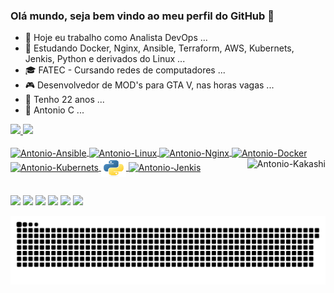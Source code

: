 ### Olá mundo, seja bem vindo ao meu perfil do GitHub 👋

- 🔭 Hoje eu trabalho como Analista DevOps ...
- 🌱 Estudando Docker, Nginx, Ansible, Terraform, AWS, Kubernets, Jenkis, Python e derivados do Linux ...
- 🎓 FATEC - Cursando redes de computadores ...
- 🎮 Desenvolvedor de MOD's para GTA V, nas horas vagas ...
- 🥳 Tenho 22 anos ... 
- 🥋 Antonio C ...

<div>
  <a href="https://github.com/23Ant">
  <img height="180em" src="https://github-readme-stats.vercel.app/api?username=23Ant&show_icons=true&theme=tokyonight&include_all_commits=true&count_private=true"/>
  <img height="180em" src="https://github-readme-stats.vercel.app/api/top-langs/?username=23Ant&layout=compact&langs_count=7&theme=tokyonight"/>
</div>
<div style="display: inline_block"><br>
  <img align="center" alt="Antonio-Ansible" height="30" width="40" src="https://www.svgrepo.com/show/305708/ansible.svg">
  <img align="center" alt="Antonio-Linux" height="30" width="40" src="https://www.svgrepo.com/show/184138/linux.svg">
  <img align="center" alt="Antonio-Nginx" height="30" width="40" src="https://cdn.worldvectorlogo.com/logos/nginx-1.svg">
  <img align="center" alt="Antonio-Docker" height="30" width="40" src="https://cdn.worldvectorlogo.com/logos/docker.svg">
  <img align="center" alt="Antonio-Kubernets" height="30" width="40" src="https://cdn.worldvectorlogo.com/logos/kubernets.svg">
  <img align="center" alt="Antonio-Python" height="30" width="40" src="https://raw.githubusercontent.com/devicons/devicon/master/icons/python/python-original.svg">
  <img align="center" alt="Antonio-Jenkis" height="30" width="40" src="https://cdn.worldvectorlogo.com/logos/jenkins-1.svg">
  <img align="right" alt="Antonio-Kakashi" src="https://i0.wp.com/pa1.narvii.com/7115/ec0e6c30a1f0c89cc27b868edc287be863313815r1-500-281_128.gif">
</div>
  
  ##

 <div> 
  <a href="https://www.youtube.com/channel/UC_-uuuZbY0AAt9CViNzvc-Q" target="_blank"><img src="https://img.shields.io/badge/YouTube-FF0000?style=for-the-badge&logo=youtube&logoColor=white" target="_blank"></a>
  <a href="" target="_blank"><img src="https://img.shields.io/badge/-Instagram-%23E4405F?style=for-the-badge&logo=instagram&logoColor=white" target="_blank"></a>
 	<a href="https://www.twitch.tv/o23n" target="_blank"><img src="https://img.shields.io/badge/Twitch-9146FF?style=for-the-badge&logo=twitch&logoColor=white" target="_blank"></a>
 <a href="https://discord.gg/pDbY76q8Qf" target="_blank"><img src="https://img.shields.io/badge/Discord-7289DA?style=for-the-badge&logo=discord&logoColor=white" target="_blank"></a> 
  <a href = "mailto:menod3v@gmail.com"><img src="https://img.shields.io/badge/-Gmail-%23333?style=for-the-badge&logo=gmail&logoColor=white" target="_blank"></a>
  <a href="" target="_blank"><img src="https://img.shields.io/badge/-LinkedIn-%230077B5?style=for-the-badge&logo=linkedin&logoColor=white" target="_blank"></a> 
 
  ![Snake animation](https://github.com/23Ant/23Ant/blob/output/github-contribution-grid-snake.svg)
 
</div>

